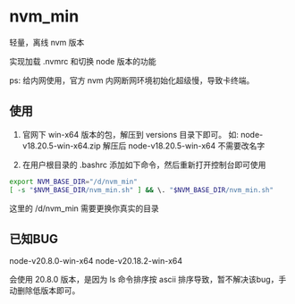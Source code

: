 # nvm_min

轻量，离线 nvm 版本

实现加载 .nvmrc 和切换 node 版本的功能

ps: 给内网使用，官方 nvm 内网断网环境初始化超级慢，导致卡终端。

## 使用

1. 官网下 win-x64 版本的包，解压到 versions 目录下即可。
如: node-v18.20.5-win-x64.zip 解压后 node-v18.20.5-win-x64 不需要改名字

2. 在用户根目录的 .bashrc 添加如下命令，然后重新打开控制台即可使用
```sh
export NVM_BASE_DIR="/d/nvm_min"
[ -s "$NVM_BASE_DIR/nvm_min.sh" ] && \. "$NVM_BASE_DIR/nvm_min.sh"
```

这里的 /d/nvm_min 需要更换你真实的目录


## 已知BUG

node-v20.8.0-win-x64
node-v20.18.2-win-x64

会使用 20.8.0 版本，是因为 ls 命令排序按 ascii 排序导致，暂不解决该bug，手动删除低版本即可。
